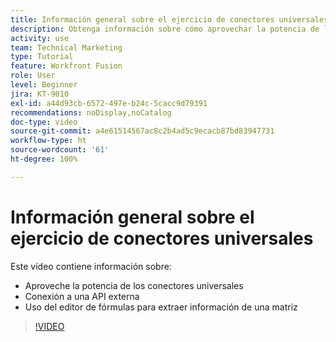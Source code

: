 ```yaml
---
title: Información general sobre el ejercicio de conectores universales
description: Obtenga información sobre cómo aprovechar la potencia de los conectores universales, conectarse a una API externa y extraer información de una matriz, todo en  [!DNL Adobe Workfront Fusion].
activity: use
team: Technical Marketing
type: Tutorial
feature: Workfront Fusion
role: User
level: Beginner
jira: KT-9010
exl-id: a44d93cb-6572-497e-b24c-5cacc9d79391
recommendations: noDisplay,noCatalog
doc-type: video
source-git-commit: a4e61514567ac8c2b4ad5c9ecacb87bd83947731
workflow-type: ht
source-wordcount: '61'
ht-degree: 100%

---
```


# Información general sobre el ejercicio de conectores universales

Este vídeo contiene información sobre:

* Aproveche la potencia de los conectores universales
* Conexión a una API externa
* Uso del editor de fórmulas para extraer información de una matriz

>[!VIDEO](https://video.tv.adobe.com/v/335269/?quality=12&learn=on)
